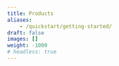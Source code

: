 ```yaml
---
title: Products
aliases:
    - /quickstart/getting-started/
draft: false
images: []
weight: -1000
# headless: true
---
```

